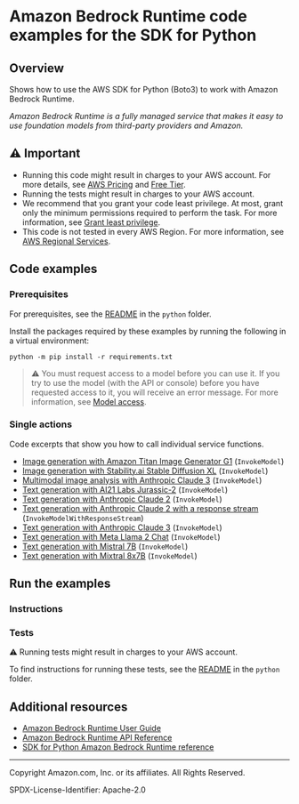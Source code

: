 # Amazon Bedrock Runtime code examples for the SDK for Python

## Overview

Shows how to use the AWS SDK for Python (Boto3) to work with Amazon Bedrock Runtime.

<!--custom.overview.start-->
<!--custom.overview.end-->

_Amazon Bedrock Runtime is a fully managed service that makes it easy to use foundation models from third-party providers and Amazon._

## ⚠ Important

* Running this code might result in charges to your AWS account. For more details, see [AWS Pricing](https://aws.amazon.com/pricing/) and [Free Tier](https://aws.amazon.com/free/).
* Running the tests might result in charges to your AWS account.
* We recommend that you grant your code least privilege. At most, grant only the minimum permissions required to perform the task. For more information, see [Grant least privilege](https://docs.aws.amazon.com/IAM/latest/UserGuide/best-practices.html#grant-least-privilege).
* This code is not tested in every AWS Region. For more information, see [AWS Regional Services](https://aws.amazon.com/about-aws/global-infrastructure/regional-product-services).

<!--custom.important.start-->
<!--custom.important.end-->

## Code examples

### Prerequisites

For prerequisites, see the [README](../../README.md#Prerequisites) in the `python` folder.

Install the packages required by these examples by running the following in a virtual environment:

```
python -m pip install -r requirements.txt
```

<!--custom.prerequisites.start-->

> ⚠ You must request access to a model before you can use it. If you try to use the model (with the API or console) before you have requested access to it, you will receive an error message. For more information, see [Model access](https://docs.aws.amazon.com/bedrock/latest/userguide/model-access.html).
> 
<!--custom.prerequisites.end-->

### Single actions

Code excerpts that show you how to call individual service functions.

- [Image generation with Amazon Titan Image Generator G1](bedrock_runtime_wrapper.py#L275) (`InvokeModel`)
- [Image generation with Stability.ai Stable Diffusion XL](bedrock_runtime_wrapper.py#L232) (`InvokeModel`)
- [Multimodal image analysis with Anthropic Claude 3](models/anthropic/claude_3.py#L82) (`InvokeModel`)
- [Text generation with AI21 Labs Jurassic-2](bedrock_runtime_wrapper.py#L79) (`InvokeModel`)
- [Text generation with Anthropic Claude 2](bedrock_runtime_wrapper.py#L39) (`InvokeModel`)
- [Text generation with Anthropic Claude 2 with a response stream](bedrock_runtime_wrapper.py#L320) (`InvokeModelWithResponseStream`)
- [Text generation with Anthropic Claude 3](models/anthropic/claude_3.py#L33) (`InvokeModel`)
- [Text generation with Meta Llama 2 Chat](bedrock_runtime_wrapper.py#L115) (`InvokeModel`)
- [Text generation with Mistral 7B](bedrock_runtime_wrapper.py#L152) (`InvokeModel`)
- [Text generation with Mixtral 8x7B](bedrock_runtime_wrapper.py#L192) (`InvokeModel`)


<!--custom.examples.start-->
<!--custom.examples.end-->

## Run the examples

### Instructions


<!--custom.instructions.start-->
<!--custom.instructions.end-->



### Tests

⚠ Running tests might result in charges to your AWS account.


To find instructions for running these tests, see the [README](../../README.md#Tests)
in the `python` folder.



<!--custom.tests.start-->
<!--custom.tests.end-->

## Additional resources

- [Amazon Bedrock Runtime User Guide](https://docs.aws.amazon.com/bedrock/latest/userguide/what-is-bedrock.html)
- [Amazon Bedrock Runtime API Reference](https://docs.aws.amazon.com/bedrock/latest/APIReference/welcome.html)
- [SDK for Python Amazon Bedrock Runtime reference](https://boto3.amazonaws.com/v1/documentation/api/latest/reference/services/bedrock-runtime.html)

<!--custom.resources.start-->
<!--custom.resources.end-->

---

Copyright Amazon.com, Inc. or its affiliates. All Rights Reserved.

SPDX-License-Identifier: Apache-2.0